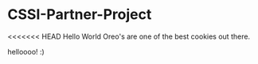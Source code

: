 # CSSI-Partner-Project
<<<<<<< HEAD
          Hello World
Oreo's are one of the best cookies out there.

helloooo! :)
